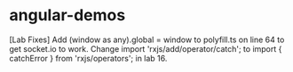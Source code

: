 # angular-demos

[Lab Fixes]
Add  (window as any).global = window to polyfill.ts on line 64 to get socket.io to work.
Change import 'rxjs/add/operator/catch'; to import { catchError } from 'rxjs/operators'; in lab 16.
